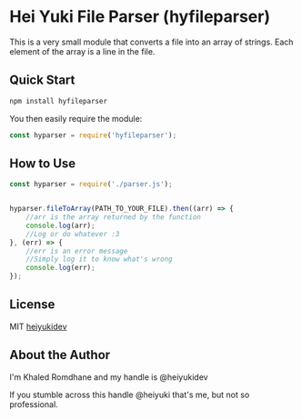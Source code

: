 # Hei Yuki File Parser (hyfileparser)

This is a very small module that converts a file into an array of strings. Each element of the array is a line in the file.

## Quick Start

```bash
npm install hyfileparser
```

You then easily require the module:

```javascript
const hyparser = require('hyfileparser');
```

## How to Use

```javascript
const hyparser = require('./parser.js');


hyparser.fileToArray(PATH_TO_YOUR_FILE).then((arr) => {
    //arr is the array returned by the function
    console.log(arr);
    //Log or do whatever :3
}, (err) => {
    //err is an error message
    //Simply log it to know what's wrong
    console.log(err);
});
```

## License
MIT [heiyukidev](https://github.com/heiyukidev)

## About the Author
I'm Khaled Romdhane and my handle is @heiyukidev

If you stumble across this handle @heiyuki that's me, but not so professional.
